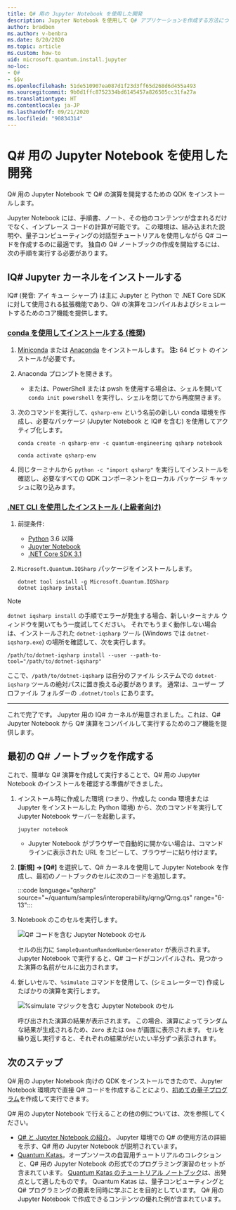 ```yaml
---
title: Q# 用の Jupyter Notebook を使用した開発
description: Jupyter Notebook を使用して Q# アプリケーションを作成する方法について説明します。
author: bradben
ms.author: v-benbra
ms.date: 8/20/2020
ms.topic: article
ms.custom: how-to
uid: microsoft.quantum.install.jupyter
no-loc:
- Q#
- $$v
ms.openlocfilehash: 51de510907ea087d1f23d3ff65d268d6d455a493
ms.sourcegitcommit: 9b0d1ffc8752334bd6145457a826505cc31fa27a
ms.translationtype: HT
ms.contentlocale: ja-JP
ms.lasthandoff: 09/21/2020
ms.locfileid: "90834314"
---
```

# <a name="develop-with-no-locq-jupyter-notebooks"></a>Q# 用の Jupyter Notebook を使用した開発

Q# 用の Jupyter Notebook で Q# の演算を開発するための QDK をインストールします。

Jupyter Notebook には、手順書、ノート、その他のコンテンツが含まれるだけでなく、インプレース コードの計算が可能です。 この環境は、組み込まれた説明や、量子コンピューティングの対話型チュートリアルを使用しながら Q# コードを作成するのに最適です。 独自の Q# ノートブックの作成を開始するには、次の手順を実行する必要があります。

## <a name="install-the-ino-locq-jupyter-kernel"></a>IQ# Jupyter カーネルをインストールする

IQ# (発音: アイ キュー シャープ) は主に Jupyter と Python で .NET Core SDK に対して使用される拡張機能であり、Q# の演算をコンパイルおよびシミュレートするためのコア機能を提供します。

### <a name="install-using-conda-recommended"></a>[conda を使用してインストールする (推奨)](#tab/tabid-conda)

1. [Miniconda](https://docs.conda.io/en/latest/miniconda.html) または [Anaconda](https://www.anaconda.com/products/individual#Downloads) をインストールします。 **注:** 64 ビット のインストールが必要です。

1. Anaconda プロンプトを開きます。

   - または、PowerShell または pwsh を使用する場合は、シェルを開いて `conda init powershell` を実行し、シェルを閉じてから再度開きます。

1. 次のコマンドを実行して、`qsharp-env` という名前の新しい conda 環境を作成し、必要なパッケージ (Jupyter Notebook と IQ# を含む) を使用してアクティブ化します。

    ```
    conda create -n qsharp-env -c quantum-engineering qsharp notebook

    conda activate qsharp-env
    ```

1. 同じターミナルから `python -c "import qsharp"` を実行してインストールを確認し、必要なすべての QDK コンポーネントをローカル パッケージ キャッシュに取り込みます。

### <a name="install-using-net-cli-advanced"></a>[.NET CLI を使用したインストール (上級者向け)](#tab/tabid-dotnetcli)

1. 前提条件:

    - [Python](https://www.python.org/downloads/) 3.6 以降
    - [Jupyter Notebook](https://jupyter.readthedocs.io/en/latest/install.html)
    - [.NET Core SDK 3.1](https://dotnet.microsoft.com/download/dotnet-core/3.1)

1. `Microsoft.Quantum.IQSharp` パッケージをインストールします。

    ```dotnetcli
    dotnet tool install -g Microsoft.Quantum.IQSharp
    dotnet iqsharp install
    ```

> [!NOTE]
> `dotnet iqsharp install` の手順でエラーが発生する場合、新しいターミナル ウィンドウを開いてもう一度試してください。
> それでもうまく動作しない場合は、インストールされた `dotnet-iqsharp` ツール (Windows では `dotnet-iqsharp.exe`) の場所を確認して、次を実行します。
> ```
> /path/to/dotnet-iqsharp install --user --path-to-tool="/path/to/dotnet-iqsharp"
> ```
> ここで、`/path/to/dotnet-iqsharp` は自分のファイル システムでの `dotnet-iqsharp` ツールの絶対パスに置き換える必要があります。
> 通常は、ユーザー プロファイル フォルダーの `.dotnet/tools` にあります。
    
***

これで完了です。 Jupyter 用の IQ# カーネルが用意されました。これは、Q# Jupyter Notebook から Q# 演算をコンパイルして実行するためのコア機能を提供します。

## <a name="create-your-first-no-locq-notebook"></a>最初の Q# ノートブックを作成する

これで、簡単な Q# 演算を作成して実行することで、Q# 用の Jupyter Notebook のインストールを確認する準備ができました。

1. インストール時に作成した環境 (つまり、作成した conda 環境または Jupyter をインストールした Python 環境) から、次のコマンドを実行して Jupyter Notebook サーバーを起動します。

    ```
    jupyter notebook
    ```

    - Jupyter Notebook がブラウザーで自動的に開かない場合は、コマンド ラインに表示された URL をコピーして、ブラウザーに貼り付けます。

1. **[新規] → [Q#]** を選択して、Q# カーネルを使用して Jupyter Notebook を作成し、最初のノートブックのセルに次のコードを追加します。

    :::code language="qsharp" source="~/quantum/samples/interoperability/qrng/Qrng.qs" range="6-13":::

1. Notebook のこのセルを実行します。

    ![Q# コードを含む Jupyter Notebook のセル](~/media/install-guide-jupyter.png)

    セルの出力に `SampleQuantumRandomNumberGenerator` が表示されます。 Jupyter Notebook で実行すると、Q# コードがコンパイルされ、見つかった演算の名前がセルに出力されます。

1. 新しいセルで、`%simulate` コマンドを使用して、(シミュレーターで) 作成したばかりの演算を実行します。

    ![%simulate マジックを含む Jupyter Notebook のセル](~/media/install-guide-jupyter-simulate.png)

    呼び出された演算の結果が表示されます。 この場合、演算によってランダムな結果が生成されるため、`Zero` または `One` が画面に表示されます。 セルを繰り返し実行すると、それぞれの結果がだいたい半分ずつ表示されます。

## <a name="next-steps"></a>次のステップ

Q# 用の Jupyter Notebook 向けの QDK をインストールできたので、Jupyter Notebook 環境内で直接 Q# コードを作成することにより、[初めての量子プログラム](xref:microsoft.quantum.quickstarts.qrng)を作成して実行できます。

Q# 用の Jupyter Notebook で行えることの他の例については、次を参照してください。

- [Q# と Jupyter Notebook の紹介](https://docs.microsoft.com/samples/microsoft/quantum/intro-to-qsharp-jupyter/)。 Jupyter 環境での Q# の使用方法の詳細を示す、Q# 用の Jupyter Notebook が説明されています。
- [Quantum Katas](xref:microsoft.quantum.overview.katas)。オープンソースの自習用チュートリアルのコレクションと、Q# 用の Jupyter Notebook の形式でのプログラミング演習のセットが含まれています。 [Quantum Katas のチュートリアル ノートブック](https://github.com/microsoft/QuantumKatas#tutorial-topics)は、出発点として適したものです。 Quantum Katas は、量子コンピューティングと Q# プログラミングの要素を同時に学ぶことを目的としています。 Q# 用の Jupyter Notebook で作成できるコンテンツの優れた例が含まれています。
